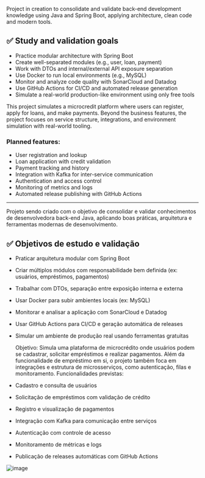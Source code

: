 Project in creation to consolidate and validate back-end development knowledge using Java and Spring Boot, applying architecture, clean code and modern tools.

## ✅ Study and validation goals

- Practice modular architecture with Spring Boot
- Create well-separated modules (e.g., user, loan, payment)
- Work with DTOs and internal/external API exposure separation
- Use Docker to run local environments (e.g., MySQL)
- Monitor and analyze code quality with SonarCloud and Datadog
- Use GitHub Actions for CI/CD and automated release generation
- Simulate a real-world production-like environment using only free tools

This project simulates a microcredit platform where users can register, apply for loans, and make payments. Beyond the business features, the project focuses on service structure, integrations, and environment simulation with real-world tooling.

### Planned features:

- User registration and lookup
- Loan application with credit validation
- Payment tracking and history
- Integration with Kafka for inter-service communication
- Authentication and access control
- Monitoring of metrics and logs
- Automated release publishing with GitHub Actions


-----------------------------


Projeto sendo criado com o objetivo de consolidar e validar conhecimentos de desenvolvedora back-end Java, aplicando boas práticas, arquitetura e ferramentas modernas de desenvolvimento.

## ✅ Objetivos de estudo e validação
- Praticar arquitetura modular com Spring Boot
- Criar múltiplos módulos com responsabilidade bem definida (ex: usuários, empréstimos, pagamentos)
- Trabalhar com DTOs, separação entre exposição interna e externa
- Usar Docker para subir ambientes locais (ex: MySQL)
- Monitorar e analisar a aplicação com SonarCloud e Datadog
- Usar GitHub Actions para CI/CD e geração automática de releases
- Simular um ambiente de produção real usando ferramentas gratuitas

  Objetivo:
Simula uma plataforma de microcrédito onde usuários podem se cadastrar, solicitar empréstimos e realizar pagamentos. Além da funcionalidade de empréstimo em si, o projeto também foca em integrações e estrutura de microsserviços, como autenticação, filas e monitoramento.
Funcionalidades previstas:
- Cadastro e consulta de usuários
- Solicitação de empréstimos com validação de crédito
- Registro e visualização de pagamentos
- Integração com Kafka para comunicação entre serviços
- Autenticação com controle de acesso
- Monitoramento de métricas e logs
- Publicação de releases automáticas com GitHub Actions


![image](https://github.com/user-attachments/assets/e3856f96-11fe-4bc7-817a-1dc6b5368c2d)

